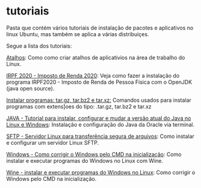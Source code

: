 # tutoriais

Pasta que contém vários tutoriais de instalação de pacotes e aplicativos no linux Ubuntu, mas também se aplica a várias distribuiçes.

Segue a lista dos tutoriais:

[Atalhos](https://github.com/Elildes/tutoriais/edit/master/atalhos.md):
Como como criar atalhos de aplicativios na área de trabalho do Linux.

[IRPF 2020 - Imposto de Renda 2020](https://github.com/Elildes/tutoriais/blob/master/irpf-2020):
Veja como fazer a instalação do programa IRPF2020 - Imposto de Renda de Pessoa Física com o OpenJDK (java open source).

[Instalar programas: tar.gz, tar.bz2 e tar.xz:](https://github.com/Elildes/tutoriais/blob/master/instalar%20programas_.tar.gz_tar.bz2_tar.xz.txt)
Comandos usados para instalar programas com extens]oes do tipo:  .tar.gz, tar.bz2 e tar.xz

[JAVA - Tutorial para instalar, configurar e mudar a versão atual do Java no Linux e Windows](https://github.com/Elildes/tutoriais/blob/master/java.md):
Instalação e configuração do Java da Oracle via terminal.

[SFTP - Servidor Linux para transferência segura de arquivos](https://github.com/Elildes/tutoriais/blob/master/sftp-server.md):
Como instalar e configurar um servidor Linux SFTP.

[Windows - Como corrigir o Windows pelo CMD na inicialização](https://github.com/Elildes/tutoriais/blob/master/wine.md):
Como instalar e executar programas do Windows no Linux com Wine.

[Wine - instalar e executar programas do Windows no Linux](https://github.com/Elildes/tutoriais/blob/master/windows-corrigir-inicializa%C3%A7%C3%A3o.md):
Como corrigir o Windows pelo CMD na inicialização.


